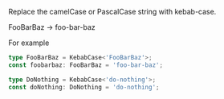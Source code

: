Replace the camelCase or PascalCase string with kebab-case.

FooBarBaz -> foo-bar-baz

For example

```typescript
type FooBarBaz = KebabCase<'FooBarBaz'>;
const foobarbaz: FooBarBaz = 'foo-bar-baz';

type DoNothing = KebabCase<'do-nothing'>;
const doNothing: DoNothing = 'do-nothing';
```
